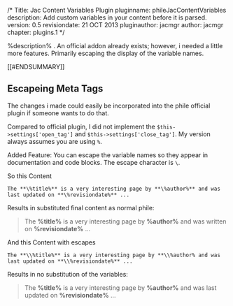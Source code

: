 /*
Title: Jac Content Variables Plugin
pluginname: phileJacContentVariables
description: Add custom variables in your content before it is parsed.
version: 0.5
revisiondate: 21 OCT 2013
pluginauthor: jacmgr
author: jacmgr
chapter: plugins.1
*/

%description% . An official addon already exists; however, i needed a little more features. Primarily escaping the display of the variable names.

[[#ENDSUMMARY]]

## Escapeing Meta Tags

The changes i made could easily be incorporated into the phile official plugin if someone wants to do that.

Compared to official plugin, I did not implement the `$this->settings['open_tag']` and `$this->settings['close_tag']`. My version always assumes you are using `%`.

Added Feature:
You can escape the variable names so they appear in documentation and code blocks.  The escape character is `\`.

So this Content

	The **\%title%** is a very interesting page by **\%author%** and was last updated on **\%revisiondate%** ...

Results in substituted final content as normal phile:

> The **%title%** is a very interesting page by **%author%** and was written on **%revisiondate%** ...

And this Content with escapes
 
    The **\\%title%** is a very interesting page by **\\%author% and was last updated on **\\%revisiondate%** ...

Results in no substitution of the variables:

> The **\%title%** is a very interesting page by **\%author%** and was last updated on **\%revisiondate%** ...